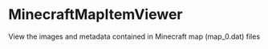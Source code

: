 MinecraftMapItemViewer
======================

View the images and metadata contained in Minecraft map (map_0.dat) files
